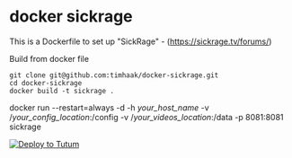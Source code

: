 # docker sickrage

This is a Dockerfile to set up "SickRage" - (https://sickrage.tv/forums/)

Build from docker file

```
git clone git@github.com:timhaak/docker-sickrage.git
cd docker-sickrage
docker build -t sickrage .
```

docker run --restart=always -d -h *your_host_name* -v /*your_config_location*:/config  -v /*your_videos_location*:/data -p 8081:8081 sickrage

[![Deploy to Tutum](https://s.tutum.co/deploy-to-tutum.svg)](https://dashboard.tutum.co/stack/deploy/)
